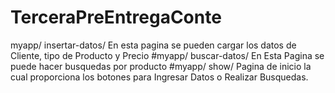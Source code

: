 # TerceraPreEntregaConte
myapp/ insertar-datos/ En esta pagina se pueden cargar los datos de Cliente, tipo de Producto y Precio
#myapp/ buscar-datos/ En Esta Pagina se puede hacer busquedas por producto
#myapp/ show/ Pagina de inicio la cual proporciona los botones para Ingresar Datos o Realizar Busquedas.
